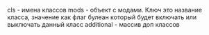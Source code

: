 cls - имена классов
mods - объект с модами. Ключ это название класса, значение как флаг булеан который будет включать или выключать данный класс
additional - массив доп классов
